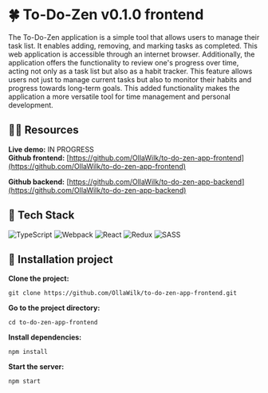 # 🍀 To-Do-Zen v0.1.0 frontend
The To-Do-Zen application is a simple tool that allows users to manage their task list. It enables adding, removing, and marking tasks as completed. This web application is accessible through an internet browser. Additionally, the application offers the functionality to review one's progress over time, acting not only as a task list but also as a habit tracker. This feature allows users not just to manage current tasks but also to monitor their habits and progress towards long-term goals. This added functionality makes the application a more versatile tool for time management and personal development.

## 🧘‍♀️ Resources
**Live demo:** IN PROGRESS \
**Github frontend:**  [https://github.com/OllaWilk/to-do-zen-app-frontend](https://github.com/OllaWilk/to-do-zen-app-frontend)

**Github backend:**  [https://github.com/OllaWilk/to-do-zen-app-backend](https://github.com/OllaWilk/to-do-zen-app-backend)

## 🐞 Tech Stack
![TypeScript](https://img.shields.io/badge/typescript-%23007ACC.svg?style=for-the-badge&logo=typescript&logoColor=white)
![Webpack](https://img.shields.io/badge/webpack-%238DD6F9.svg?style=for-the-badge&logo=webpack&logoColor=black)
![React](https://img.shields.io/badge/react-%2320232a.svg?style=for-the-badge&logo=react&logoColor=%2361DAFB)
![Redux](https://img.shields.io/badge/redux-%23593d88.svg?style=for-the-badge&logo=redux&logoColor=white)
![SASS](https://img.shields.io/badge/SASS-hotpink.svg?style=for-the-badge&logo=SASS&logoColor=white)

## 🦋 Installation project

**Clone the project:**
```
git clone https://github.com/OllaWilk/to-do-zen-app-frontend.git
```
**Go to the project directory:**
```
cd to-do-zen-app-frontend
```
**Install dependencies:**
```
npm install
```
**Start the server:**
```
npm start
```
